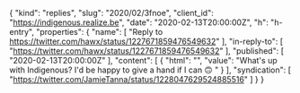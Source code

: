 {
  "kind": "replies",
  "slug": "2020/02/3fnoe",
  "client_id": "https://indigenous.realize.be",
  "date": "2020-02-13T20:00:00Z",
  "h": "h-entry",
  "properties": {
    "name": [
      "Reply to https://twitter.com/hawx/status/1227671859476549632"
    ],
    "in-reply-to": [
      "https://twitter.com/hawx/status/1227671859476549632"
    ],
    "published": [
      "2020-02-13T20:00:00Z"
    ],
    "content": [
      {
        "html": "",
        "value": "What's up with Indigenous? I'd be happy to give a hand if I can 🙃 "
      }
    ],
    "syndication": [
      "https://twitter.com/JamieTanna/status/1228047629524885516"
    ]
  }
}

